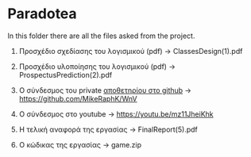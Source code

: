 # Paradotea

In this folder there are all the files asked from the project.
1. Προσχέδιο σχεδίασης του λογισμικού (pdf) -> ClassesDesign(1).pdf

2. Προσχέδιο υλοποίησης του λογισμικού (pdf) -> ProspectusPrediction(2).pdf

3. Ο σύνδεσμος του private [αποθετηρίου στο github](https://github.com/MikeRaphK/WnV) -> https://github.com/MikeRaphK/WnV

4. Ο σύνδεσμος στο youtube -> https://youtu.be/mz11JheiKhk

5. Η τελική αναφορά της εργασίας -> FinalReport(5).pdf

6. Ο κώδικας της εργασίας -> game.zip